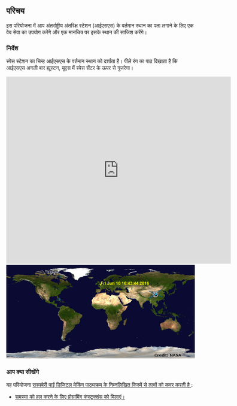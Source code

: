## परिचय

इस परियोजना में आप अंतर्राष्ट्रीय अंतरिक्ष स्टेशन (आईएसएस) के वर्तमान स्थान का पता लगाने के लिए एक वेब सेवा का उपयोग करेंगे और एक मानचित्र पर इसके स्थान की साजिश करेंगे।

### निर्देश

स्पेस स्टेशन का चिन्ह आईएसएस के वर्तमान स्थान को दर्शाता है। पीले रंग का पाठ दिखाता है कि आईएसएस अगली बार ह्यूस्टन, यूएस में स्पेस सेंटर के ऊपर से गुजरेगा।

<div class="trinket">
  <iframe src="https://trinket.io/embed/python/b95851338c?outputOnly=true&start=result" width="600" height="500" frameborder="0" marginwidth="0" marginheight="0" allowfullscreen>
  </iframe>
  <img src="images/iss-final.png">
</div>

### आप क्या सीखेंगे

यह परियोजना [ रास्पबेरी पाई डिजिटल मेकिंग पाठ्यक्रम के निम्नलिखित किस्में से तत्वों को कवर करती है ](http://rpf.io/curriculum):

+ [समस्या को हल करने के लिए प्रोग्रामिंग कंस्ट्रक्शंस को मिलाएं।](https://www.raspberrypi.org/curriculum/programming/builder)